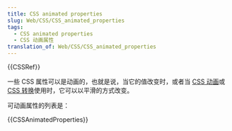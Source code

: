 ```yaml
---
title: CSS animated properties
slug: Web/CSS/CSS_animated_properties
tags:
  - CSS animated properties
  - CSS 动画属性
translation_of: Web/CSS/CSS_animated_properties
---
```

{{CSSRef}}

一些 CSS 属性可以是动画的，也就是说，当它的值改变时，或者当 [CSS 动画](/zh-CN/docs/Web/CSS/CSS_Animations)或 [CSS 转换](/zh-CN/docs/Web/CSS/CSS_Transitions)使用时，它可以以平滑的方式改变。

可动画属性的列表是：

{{CSSAnimatedProperties}}
